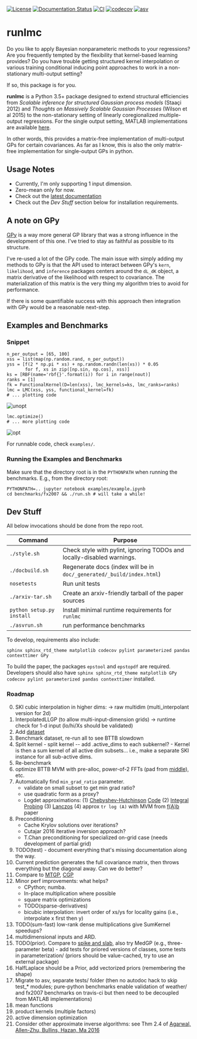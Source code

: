 [![License](https://img.shields.io/badge/License-BSD%203--Clause-blue.svg)](https://opensource.org/licenses/BSD-3-Clause)
[![Documentation Status](https://readthedocs.org/projects/runlmc/badge/?version=latest)](http://runlmc.readthedocs.io/en/latest/?badge=latest)
[![CI](https://api.travis-ci.org/vlad17/runlmc.svg?branch=master)](https://travis-ci.org/vlad17/runlmc)
[![codecov](https://codecov.io/gh/vlad17/runlmc/branch/master/graph/badge.svg)](https://codecov.io/gh/vlad17/runlmc)
[![asv](http://img.shields.io/badge/benchmarked%20by-asv-green.svg?style=flat)](https://vlad17.github.io/runlmc/)


# runlmc

Do you like to apply Bayesian nonparameteric methods to your regressions? Are you frequently tempted by the flexibility that kernel-based learning provides? Do you have trouble getting structured kernel interpolation or various training conditional inducing point approaches to work in a non-stationary multi-output setting?

If so, this package is for you.

**runlmc** is a Python 3.5+ package designed to extend structural efficiencies from _Scalable inference for structured Gaussian process models_ (Staaçi 2012) and _Thoughts on Massively Scalable Gaussian Processes_ (Wilson et al 2015) to the non-stationary setting of linearly coregionalized multiple-output regressions. For the single output setting, MATLAB implementations are available [here](http://www.gaussianprocess.org/gpml/code/matlab/doc/).

In other words, this provides a matrix-free implementation of multi-output GPs for certain covariances. As far as I know, this is also the only matrix-free implementation for single-output GPs in python.

## Usage Notes

* Currently, I'm only supporting 1 input dimension.
* Zero-mean only for now.
* Check out the [latest documentation](http://runlmc.readthedocs.io/en/latest/)
* Check out the *Dev Stuff* section below for installation requirements.

## A note on GPy

[GPy](https://github.com/SheffieldML/GPy) is a way more general GP library that was a strong influence in the development of this one. I've tried to stay as faithful as possible to its structure.

I've re-used a lot of the GPy code. The main issue with simply adding my methods to GPy is that the API used to interact between GPy's `kern`, `likelihood`, and `inference` packages centers around the `dL_dK` object, a matrix derivative of the likelihood with respect to covariance. The materialization of this matrix is the very thing my algorithm tries to avoid for performance.

If there is some quantifiable success with this approach then integration with GPy would be a reasonable next-step.

## Examples and Benchmarks

### Snippet

    n_per_output = [65, 100]
    xss = list(map(np.random.rand, n_per_output))
    yss = [f(2 * np.pi * xs) + np.random.randn(len(xs)) * 0.05
           for f, xs in zip([np.sin, np.cos], xss)]
    ks = [RBF(name='rbf{}'.format(i)) for i in range(nout)]
    ranks = [1]
    fk = FunctionalKernel(D=len(xss), lmc_kernels=ks, lmc_ranks=ranks)
    lmc = LMC(xss, yss, functional_kernel=fk)
    # ... plotting code
        
![unopt](https://raw.githubusercontent.com/vlad17/runlmc/master/examples/unopt.png)

    lmc.optimize()
    # ... more plotting code
    
![opt](https://raw.githubusercontent.com/vlad17/runlmc/master/examples/opt.png)

For runnable code, check `examples/`.
        
### Running the Examples and Benchmarks

Make sure that the directory root is in the `PYTHONPATH` when running the benchmarks. E.g., from the directory root:

    PYTHONPATH=.. jupyter notebook examples/example.ipynb
    cd benchmarks/fx2007 && ./run.sh # will take a while!
    
## Dev Stuff

All below invocations should be done from the repo root.
 
| Command           | Purpose  |
| ----------------- | -------- |
| `./style.sh`      | Check style with pylint, ignoring TODOs and locally-disabled warnings. |
| `./docbuild.sh`   | Regenerate docs (index will be in `doc/_generated/_build/index.html`) |
| `nosetests`       | Run unit tests |
| `./arxiv-tar.sh`       | Create an arxiv-friendly tarball of the paper sources |
| `python setup.py install`       | Install minimal runtime requirements for `runlmc` |
| `./asvrun.sh` | run performance benchmarks |

To develop, requirements also include:

    sphinx sphinx_rtd_theme matplotlib codecov pylint parameterized pandas contexttimer GPy

To build the paper, the packages `epstool` and `epstopdf` are required. Developers should also have `sphinx sphinx_rtd_theme matplotlib GPy codecov pylint parameterized pandas contexttimer` installed.

### Roadmap

0. SKI cubic interpolation in higher dims: 
   -> raw multidim (multi_interpolant version for 2d)
0. InterpolatedLLGP (to allow multi-input-dimension grids)
   -> runtime check for 1-d input (lo/hi/Xs should be validated)
0. Add [dataset](https://www.aaai.org/ocs/index.php/AAAI/AAAI16/paper/download/11998/12177)
0. Benchmark dataset, re-run all to see BTTB slowdown
0. Split kernel - split kernel -- add .active_dims to each subkernel? - Kernel is then a sum kernel
   of all active dim subsets... i.e., make a separate SKI instance for all sub-active dims.
0. Re-benchmark
0. optimize BTTB MVM with pre-alloc, power-of-2 FFTs (pad from [middle](http://users.iems.northwestern.edu/~linetsky/ExtrapolationAppendix.pdf)), etc.
0. Automatically find `min_grad_ratio` parameter. 
    * validate on small subset to get min grad ratio?
    * use quadratic form as a proxy?
    * Logdet approximations: (1) [Chebyshev-Hutchinson](https://arxiv.org/abs/1503.06394) [Code](https://sites.google.com/site/mijirim/logdet) (2) [Integral Probing](https://arxiv.org/abs/1504.02661) (3) [Lanczos](http://www-users.cs.umn.edu/~saad/PDF/ys-2016-04.pdf) (4) approx `tr log (A)` with MVM from [f(A)b](http://epubs.siam.org/doi/abs/10.1137/090778250) paper
0. Preconditioning
    * Cache Krylov solutions over iterations?
    * Cutajar 2016 iterative inversion approach?
    * T.Chan preconditioning for specialized on-grid case (needs development of partial grid)
0. TODO(test) - document everything that's missing documentation along the way.
0. Current prediction generates the full covariance matrix, then throws everything but the diagonal away. Can we do better?
0. Compare to [MTGP](http://www.robots.ox.ac.uk/~davidc/publications_MTGP.php), [CGP](http://www.jmlr.org/papers/volume12/alvarez11a/alvarez11a.pdf)
0. Minor perf improvements: what helps?
    * CPython; numba.
    * In-place multiplication where possible
    * square matrix optimizations
    * TODO(sparse-derivatives)
    * bicubic interpolation: invert order of xs/ys for locality gains (i.e., interpolate
      x first then y)
0. TODO(sum-fast) low-rank dense multiplications give SumKernel speedups?
0. multidimensional inputs and ARD.
0. TODO(prior). Compare to [spike and slab](http://www.aueb.gr/users/mtitsias/publications.html), also try MedGP (e.g., three-parameter beta) - add tests for priored versions of classes, some tests in parameterization/ (priors should be value-cached, try to use an external package)
0. HalfLaplace should be a Prior, add vectorized priors (remembering the shape)
0. Migrate to asv, separate tests/ folder (then no autodoc hack to skip test_* modules; pure-python benchmarks enable validation of weather/ and fx2007 benchmarks on travis-ci but then need to be decoupled from MATLAB implementations)
0. mean functions
0. product kernels (multiple factors) 
0. active dimension optimization
0. Consider other approximate inverse algorithms: see Thm 2.4 of [Agarwal, Allen-Zhu, Bullins, Hazan, Ma 2016](https://arxiv.org/abs/1611.01146)

